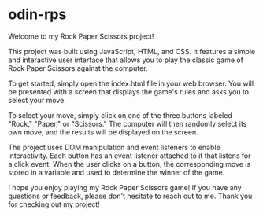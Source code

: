 # odin-rps
Welcome to my Rock Paper Scissors project!

This project was built using JavaScript, HTML, and CSS. It features a simple and interactive user interface that allows you to play the classic game of Rock Paper Scissors against the computer.

To get started, simply open the index.html file in your web browser. You will be presented with a screen that displays the game's rules and asks you to select your move.

To select your move, simply click on one of the three buttons labeled "Rock," "Paper," or "Scissors." The computer will then randomly select its own move, and the results will be displayed on the screen.

The project uses DOM manipulation and event listeners to enable interactivity. Each button has an event listener attached to it that listens for a click event. When the user clicks on a button, the corresponding move is stored in a variable and used to determine the winner of the game.

I hope you enjoy playing my Rock Paper Scissors game! If you have any questions or feedback, please don't hesitate to reach out to me. Thank you for checking out my project!
